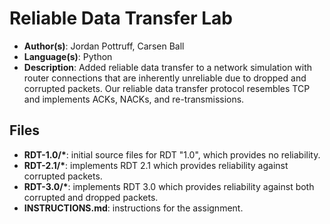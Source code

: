 # Reliable Data Transfer Lab
* **Author(s)**: Jordan Pottruff, Carsen Ball
* **Language(s)**: Python
* **Description**: Added reliable data transfer to a network simulation with router connections that are inherently unreliable due to dropped and corrupted packets. Our reliable data transfer protocol resembles TCP and implements ACKs, NACKs, and re-transmissions.
## Files
* **RDT-1.0/\***: initial source files for RDT "1.0", which provides no reliability.
* **RDT-2.1/\***: implements RDT 2.1 which provides reliability against corrupted packets.
* **RDT-3.0/\***: implements RDT 3.0 which provides reliability against both corrupted and dropped packets.
* **INSTRUCTIONS.md**: instructions for the assignment.

